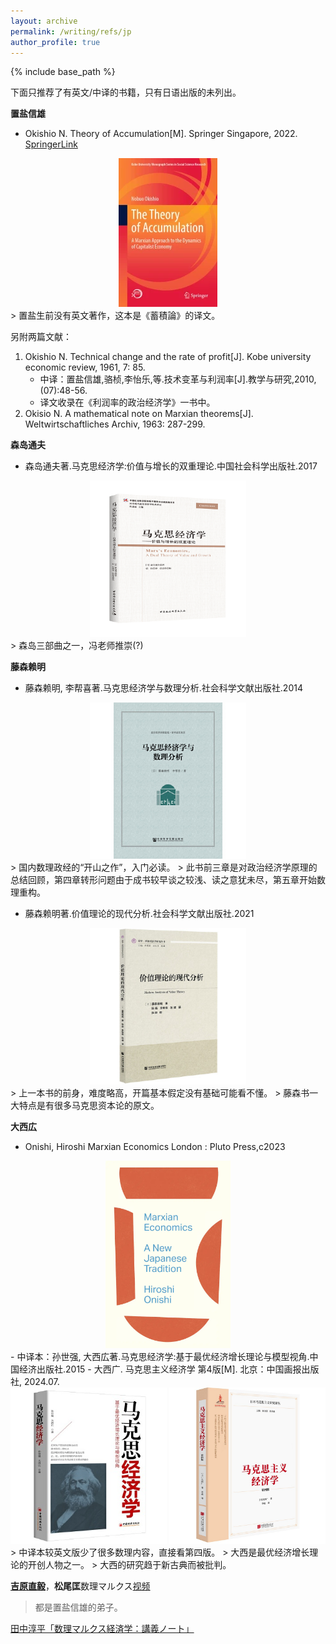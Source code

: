 ```yaml
---
layout: archive
permalink: /writing/refs/jp
author_profile: true
---
```


{% include base_path %}

下面只推荐了有英文/中译的书籍，只有日语出版的未列出。

**置盐信雄**
- Okishio N. Theory of Accumulation\[M]. Springer Singapore, 2022. [SpringerLink](https://link.springer.com/book/10.1007/978-981-16-7905-6)
<div align=center>
	<img src='/images/Pasted image 20240911170424.png'>
</div>
> 置盐生前没有英文著作，这本是《蓄積論》的译文。  

另附两篇文献：
1. Okishio N. Technical change and the rate of profit\[J]. Kobe university economic review, 1961, 7: 85.
	- 中译：置盐信雄,骆桢,李怡乐,等.技术变革与利润率\[J].教学与研究,2010,(07):48-56.
	- 译文收录在《利润率的政治经济学》一书中。
2. Okisio N. A mathematical note on Marxian theorems\[J]. Weltwirtschaftliches Archiv, 1963: 287-299.

**森岛通夫**
- 森岛通夫著.马克思经济学:价值与增长的双重理论.中国社会科学出版社.2017
<div align=center>
	<img src='/images/Pasted image 20240911163243.png' width="250">
</div>
> 森岛三部曲之一，冯老师推崇(?)

**藤森赖明**
- 藤森赖明, 李帮喜著.马克思经济学与数理分析.社会科学文献出版社.2014
<div align=center>
	<img src='/images/Pasted image 20240911163717.png' width="250">
</div>
> 国内数理政经的“开山之作”，入门必读。  
> 此书前三章是对政治经济学原理的总结回顾，第四章转形问题由于成书较早谈之较浅、读之意犹未尽，第五章开始数理重构。    

- 藤森赖明著.价值理论的现代分析.社会科学文献出版社.2021
<div align=center>
	<img src='/images/Pasted image 20240911164330.png' width="250">
</div>
> 上一本书的前身，难度略高，开篇基本假定没有基础可能看不懂。  
> 藤森书一大特点是有很多马克思资本论的原文。  

**大西広**
- Onishi, Hiroshi Marxian Economics London : Pluto Press,c2023  
<div align=center>
	<img src='/images/Pasted image 20240911165021.png' width="200">
</div>
- 中译本：孙世强, 大西広著.马克思经济学:基于最优经济增长理论与模型视角.中国经济出版社.2015
- 大西广. 马克思主义经济学 第4版[M]. 北京：中国画报出版社, 2024.07.
<div align=center>
	<img src='/images/Pasted image 20240911165739.png' width="250">
	<img src='/images/Pasted image 20241001000025.png' width="250">
</div>
> 中译本较英文版少了很多数理内容，直接看第四版。  
> 大西是最优经济增长理论的开创人物之一。  
> 大西的研究趋于新古典而被批判。  

[**吉原直毅**](http://www.arsvi.com/w/yn04.htm)，**松尾匡**数理マルクス[视频](https://www.youtube.com/@user-iy6cr3mg6s)
> 都是置盐信雄的弟子。

[田中淳平「数理マルクス経済学：講義ノート」](https://www.kitakyu-u.ac.jp/economy/study/wps.html)


